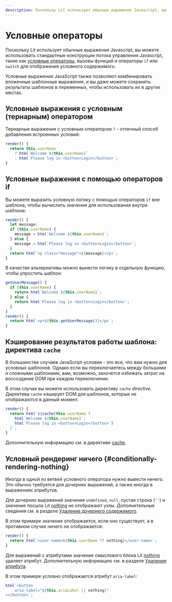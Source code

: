 ```yaml
---
description: Поскольку Lit использует обычные выражения Javascript, вы можете использовать стандартные конструкции потока управления Javascript, такие как условные операторы, вызовы функций и операторы if или switch для отображения условного содержимого
---
```


# Условные операторы

Поскольку Lit использует обычные выражения Javascript, вы можете использовать стандартные конструкции потока управления Javascript, такие как [условные операторы](https://developer.mozilla.org/docs/Web/JavaScript/Reference/Operators/Conditional_Operator), вызовы функций и операторы `if` или `switch` для отображения условного содержимого.

Условные выражения JavaScript также позволяют комбинировать вложенные шаблонные выражения, и вы даже можете сохранять результаты шаблонов в переменных, чтобы использовать их в других местах.

## Условные выражения с условным (тернарным) оператором

Тернарные выражения с условным оператором `?` - отличный способ добавления встроенных условий:

```ts
render() {
  return this.userName
    ? html`Welcome ${this.userName}`
    : html`Please log in <button>Login</button>`;
}
```

## Условные выражения с помощью операторов if

Вы можете выразить условную логику с помощью операторов `if` вне шаблона, чтобы вычислить значения для использования внутри шаблона:

```ts
render() {
  let message;
  if (this.userName) {
    message = html`Welcome ${this.userName}`;
  } else {
    message = html`Please log in <button>Login</button>`;
  }
  return html`<p class="message">${message}</p>`;
}
```

В качестве альтернативы можно вынести логику в отдельную функцию, чтобы упростить шаблон:

```ts
getUserMessage() {
  if (this.userName) {
    return html`Welcome ${this.userName}`;
  } else {
    return html`Please log in <button>Login</button>`;
  }
}
render() {
  return html`<p>${this.getUserMessage()}</p>`;
}
```

## Кэширование результатов работы шаблона: директива `cache`

В большинстве случаев JavaScript-условия - это все, что вам нужно для условных шаблонов. Однако если вы переключаетесь между большими и сложными шаблонами, вам, возможно, захочется избежать затрат на воссоздание DOM при каждом переключении.

В этом случае вы можете использовать директиву `cache` _directive_. Директива `cache` кэширует DOM для шаблонов, которые не отображаются в данный момент.

```ts
render() {
  return html`${cache(this.userName ?
    html`Welcome ${this.userName}`:
    html`Please log in <button>Login</button>`)
  }`;
}
```

Дополнительную информацию см. в директиве [cache](directives.md#cache).

## Условный рендеринг ничего {#conditionally-rendering-nothing}

Иногда в одной из ветвей условного оператора нужно вывести ничего. Это обычно требуется для дочерних выражений, а также иногда в выражениях атрибутов.

Для дочерних выражений значения `undefined`, `null`, пустая строка (`''`) и значение посыла Lit [nothing](https://lit.dev/docs/v3/api/templates/#nothing) не отображают узлы. Дополнительные сведения см. в разделе [Удаление дочернего содержимого](expressions.md#removing-child).

В этом примере значение отображается, если оно существует, а в противном случае ничего не отображается:

```ts
render() {
  return html`<user-name>${this.userName ?? nothing}</user-name>`;
}
```

Для выражений с атрибутами значение смыслового блока Lit [nothing](https://lit.dev/docs/v3/api/templates/#nothing) удаляет атрибут. Дополнительную информацию см. в разделе [Удаление атрибута](expressions.md#removing-attribute).

В этом примере условно отображается атрибут `aria-label`:

```ts
html`<button
    aria-label="${this.ariaLabel || nothing}"
></button>`;
```
